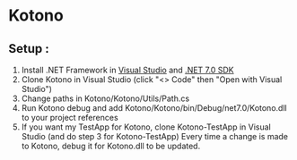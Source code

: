 # Kotono

## Setup :

1. Install .NET Framework in [Visual Studio](https://visualstudio.microsoft.com/downloads/) and [.NET 7.0 SDK](https://dotnet.microsoft.com/download)
2. Clone Kotono in Visual Studio (click "<> Code" then "Open with Visual Studio")
3. Change paths in Kotono/Kotono/Utils/Path.cs
4. Run Kotono debug and add Kotono/Kotono/bin/Debug/net7.0/Kotono.dll to your project references
5. If you want my TestApp for Kotono, clone Kotono-TestApp in Visual Studio (and do step 3 for Kotono-TestApp)
Every time a change is made to Kotono, debug it for Kotono.dll to be updated.
